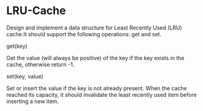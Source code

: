 # LRU-Cache

Design and implement a data structure for Least Recently Used (LRU) cache.It should support the following operations: get and set.

   get(key)

   Get the value (will always be positive) of the key if the key exists in the cache, otherwise return -1.

   set(key, value)
  
   Set or insert the value if the key is not already present. When the cache reached its capacity, it should invalidate the least recently used item before inserting a new item.
